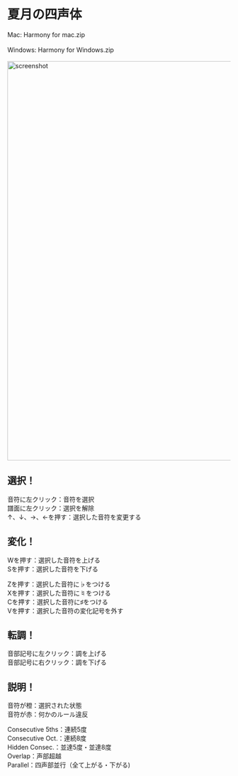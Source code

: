 # 夏月の四声体
Mac: Harmony for mac.zip<br><br>
Windows: Harmony for Windows.zip
<br><br>
<img width="899" alt="screenshot" src="https://github.com/Nattuki/4PartHarmony/assets/107347356/d2120f6c-4337-46d6-b445-204c94212ade">


## 選択！
音符に左クリック：音符を選択<br>
譜面に左クリック：選択を解除<br> 
↑、↓、→、←を押す：選択した音符を変更する<br>

## 変化！
Wを押す：選択した音符を上げる<br>
Sを押す：選択した音符を下げる<br>

Zを押す：選択した音符に♭をつける<br>
Xを押す：選択した音符に♮をつける<br>
Cを押す：選択した音符に♯をつける<br>
Vを押す：選択した音符の変化記号を外す<br>

## 転調！<br>
音部記号に左クリック：調を上げる<br>
音部記号に右クリック：調を下げる<br>

## 説明！<br>

音符が橙：選択された状態<br>
音符が赤：何かのルール違反<br>

Consecutive 5ths：連続5度<br>
Consecutive Oct.：連続8度<br>
Hidden Consec.：並達5度・並達8度<br>
Overlap：声部超越<br>
Parallel：四声部並行（全て上がる・下がる) <br>
